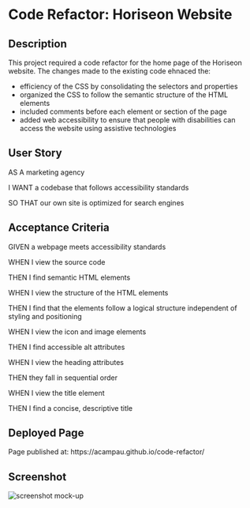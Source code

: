 <h1> Code Refactor: Horiseon Website </h1>

<h2> Description</h2>
<p>This project required a code refactor for the home page of the Horiseon website. The changes made to the existing code ehnaced the:
    <ul>
   <li>efficiency of the CSS by consolidating the selectors and properties</li>
   <li>organized the CSS to follow the semantic structure of the HTML elements </li>
    <li>included comments before each element or section of the page </li>
   <li>added web accessibility to ensure that people with disabilities can access the website using assistive technologies</li>
    </ul>
    </p>

<h2>User Story</h2>
<p>AS A marketing agency</p>
<p>I WANT a codebase that follows accessibility standards</p>
<p>SO THAT our own site is optimized for search engines</p>

<h2>Acceptance Criteria</h2>
<p>GIVEN a webpage meets accessibility standards
<p>WHEN I view the source code</p>
<p>THEN I find semantic HTML elements<p>
<p>WHEN I view the structure of the HTML elements</p>
<p>THEN I find that the elements follow a logical structure independent of styling and positioning</p>
<p>WHEN I view the icon and image elements</p>
<p>THEN I find accessible alt attributes</p>
<p>WHEN I view the heading attributes</p>
<p>THEN they fall in sequential order</p>
<p>WHEN I view the title element</p>
<p>THEN I find a concise, descriptive title</p>

<h2>Deployed Page</h2>
<p>Page published at: https://acampau.github.io/code-refactor/

<h2>Screenshot</h2>
<img
        src="./assets/images/Horiseon-Screenshot.png"
        alt="screenshot mock-up"/>
